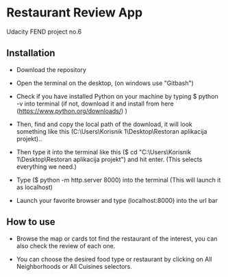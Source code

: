 # Restaurant Review App

Udacity FEND project no.6


## Installation

- Download the repository
- Open the terminal on the desktop, (on windows use "Gitbash")

- Check if you have installed Python on your machine by typing $ python -v into terminal (if not, download it and install from here (https://www.python.org/downloads/) )

- Then, find and copy the local path of the download, it will look something like this (C:\Users\Korisnik 1\Desktop\Restoran aplikacija projekt)..
- Then type it into the terminal like this ($ cd "C:\Users\Korisnik 1\Desktop\Restoran aplikacija projekt") and hit enter. (This selects everything we need.)

- Type ($ python -m http.server 8000) into the terminal (This will launch it as localhost)

- Launch your favorite browser and type (localhost:8000) into the url bar


## How to use

- Browse the map or cards tot find the restaurant of the interest, you can also
  check the review of each one.

- You can choose the desired food type or restaurant by clicking on All Neighborhoods or All Cuisines selectors.

